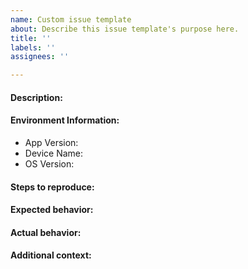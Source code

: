 ```yaml
---
name: Custom issue template
about: Describe this issue template's purpose here.
title: ''
labels: ''
assignees: ''

---
```


#### Description:

#### Environment Information:
- App Version:
- Device Name:
- OS Version:

#### Steps to reproduce:

#### Expected behavior:

#### Actual behavior:

#### Additional context:
